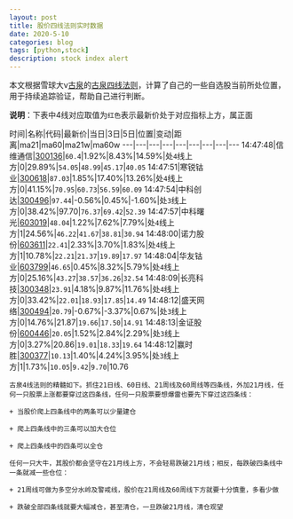 ```yaml
---
layout: post
title: 股价四线法则实时数据
date: 2020-5-10
categories: blog
tags: [python,stock]
description: stock index alert
---
```



本文根据雪球大v[古泉](https://xueqiu.com/u/7148646888)的[古泉四线法则](https://xueqiu.com/7148646888/130498192)，计算了自己的一些自选股当前所处位置，用于持续追踪验证，帮助自己进行判断。

**说明**：下表中4线对应取值为`红色`表示最新价处于对应指标上方，属正面

时间|名称|代码|最新价|当日|3日|5日|位置|变动|距离|ma21|ma60|ma21w|ma60w
---|---|---|---|---|---|---|---|---
14:47:48|信维通信|[300136](https://xueqiu.com/S/SZ300136)|`60.4`|1.92%|8.43%|14.59%|处`4`线上方|0|29.89%|`54.05`|`48.99`|`45.17`|`40.05`
14:47:51|寒锐钴业|[300618](https://xueqiu.com/S/SZ300618)|`87.03`|1.85%|17.40%|13.26%|处`4`线上方|0|41.15%|`70.95`|`60.73`|`56.59`|`60.09`
14:47:54|中科创达|[300496](https://xueqiu.com/S/SZ300496)|`97.44`|-0.56%|0.45%|-1.60%|处`3`线上方|0|38.42%|97.70|`76.37`|`69.42`|`52.39`
14:47:57|中科曙光|[603019](https://xueqiu.com/S/SH603019)|`48.04`|1.22%|7.62%|7.79%|处`4`线上方|1|24.56%|`46.22`|`41.67`|`38.81`|`30.94`
14:48:00|诺力股份|[603611](https://xueqiu.com/S/SH603611)|`22.41`|2.33%|3.70%|1.83%|处`4`线上方|1|10.78%|`22.21`|`21.37`|`19.89`|`17.97`
14:48:04|华友钴业|[603799](https://xueqiu.com/S/SH603799)|`46.65`|0.45%|8.32%|5.79%|处`4`线上方|0|25.16%|`43.27`|`38.57`|`36.26`|`32.54`
14:48:09|长亮科技|[300348](https://xueqiu.com/S/SZ300348)|`23.91`|4.18%|9.87%|11.76%|处`4`线上方|0|33.42%|`22.01`|`18.93`|`17.85`|`14.49`
14:48:12|盛天网络|[300494](https://xueqiu.com/S/SZ300494)|`20.79`|-0.67%|-3.37%|0.67%|处`3`线上方|0|14.76%|21.87|`19.66`|`17.50`|`14.91`
14:48:13|金证股份|[600446](https://xueqiu.com/S/SH600446)|`20.05`|1.52%|2.84%|2.29%|处`3`线上方|0|3.27%|20.86|`19.01`|`18.33`|`19.64`
14:48:12|赢时胜|[300377](https://xueqiu.com/S/SZ300377)|`10.13`|1.40%|4.24%|3.95%|处`3`线上方|1|1.73%|`10.05`|`9.42`|`9.70`|10.76

```
古泉4线法则的精髓如下。抓住21日线、60日线、21周线及60周线等四条线，外加21月线，任何一只股票上涨都要穿过这四条线，任何一只股票要想爆雷也要先下穿过这四条线：

+ 当股价爬上四条线中的两条可以少量建仓

+ 爬上四条线中的三条可以加大仓位

+ 爬上四条线中的四条可以全仓

任何一只大牛，其股价都会坚守在21月线上方，不会轻易跌破21月线；相反，每跌破四条线中一条就减一些仓位：

+ 21周线可做为多空分水岭及警戒线，股价在21周线及60周线下方就要十分慎重，多看少做

+ 跌破全部四条线就要大幅减仓，甚至清仓，一旦跌破21月线，清仓观望
```